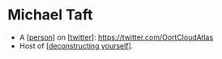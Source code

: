 # Michael Taft

 - A [[person]] on [[twitter]]: https://twitter.com/OortCloudAtlas
 - Host of [[deconstructing yourself]].


[//begin]: # "Autogenerated link references for markdown compatibility"
[person]: person "Person"
[twitter]: twitter "Twitter"
[deconstructing yourself]: deconstructing-yourself "Deconstructing Yourself"
[//end]: # "Autogenerated link references"